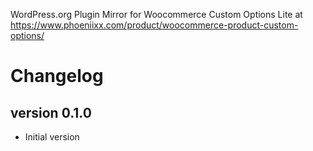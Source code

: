 
WordPress.org Plugin Mirror for Woocommerce Custom Options Lite
at https://www.phoeniixx.com/product/woocommerce-product-custom-options/

# Changelog

## version 0.1.0
 
* Initial version